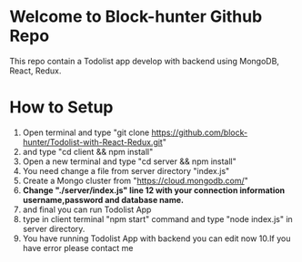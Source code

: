 # Welcome to Block-hunter Github Repo

This repo contain a Todolist app develop with backend using MongoDB, React, Redux.

# How to Setup

 1. Open terminal and type "git clone https://github.com/block-hunter/Todolist-with-React-Redux.git"
 2. and type "cd client &&  npm install" 
 3. Open a new terminal and type "cd server &&  npm install"
 4. You need change a file from server directory "index.js"
 5. Create a Mongo cluster from "https://cloud.mongodb.com/"
 6. **Change "./server/index.js" line 12 with your connection information username,password and database name.**
 7. and final you can run Todolist App
 8. type in client terminal "npm start" command and type "node index.js" in server directory.
 9. You have running Todolist App with backend you can edit now
 10.If you have error please contact me 
